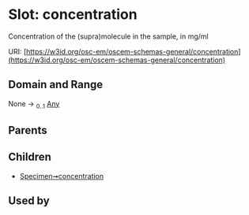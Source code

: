 
# Slot: concentration

Concentration of the (supra)molecule in the sample, in mg/ml

URI: [https://w3id.org/osc-em/oscem-schemas-general/concentration](https://w3id.org/osc-em/oscem-schemas-general/concentration)


## Domain and Range

None &#8594;  <sub>0..1</sub> [Any](Any.md)

## Parents


## Children

 *  [Specimen➞concentration](Specimen_concentration.md)

## Used by

